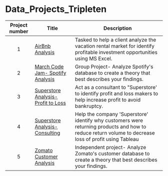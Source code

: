 # Data_Projects_Tripleten
| Project number | Title | Description | 
| :-----------: | ----------- | ----------- |
| 1 | [AirBnb Analysis](https://github.com/jasminerc23/Data_Projects_Tripleten/blob/main/Airbnb/Readme.md) |Tasked to help a client analyze the vacation rental market for identify profitable investment opportunities using MS Excel. |
| 2 | [March Code Jam- Spotify Analysis](https://github.com/jasminerc23/Data_Projects_Tripleten/blob/main/March%20Code%20Pudding%20Competition/Readme.md) | Group Project- Analyze Spotify's database to create a theory that best describes your findings.|
| 3 | [Superstore Analysis- Profit to Loss](https://public.tableau.com/app/profile/jasmine.campos/viz/SuperstoreAnalysis_17135708198840/DashboardTemplate) |Act as a consultant to "Superstore' to identify profit and loss makers to help increase profit to avoid bankruptcy. | 
| 4 | [Superstore Analysis- Consulting](https://public.tableau.com/app/profile/jasmine.campos/viz/SuperstoreProfittoLoss/ProfitCenterbySubcategory) |Help the company 'Superstore' identify why customers were returning products and how to reduce return volume to decrease loss of profit using Tableau | 
| 5 | [Zomato Customer Analysis](https://acrobat.adobe.com/id/urn:aaid:sc:VA6C2:f47d3d5c-54c4-4e78-9f84-c8dc495f5fe8)| Independent project- Analyze Zomato's customer database to create a theory that best describes your findings.|
